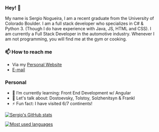 ### Hey! 👋
My name is Sergio Nogueira, I am a recent graduate from the University of Colorado Boulder. I am a full stack developer who specializes in C# & Python 3. (Though I do have experience with Java, JS, HTML and CSS). I am currently a Full Stack Developer in the automotive industry. Whenever I am not programming, you will find me at the gym or cooking.



### 📫 How to reach me
- Via my [Personal Website](https://sergionjr.io)
- [E-mail](mailto:seno7509@colorado.edu)

### Personal
- 🌱 I’m currently learning: Front End Development w/ Angular
- 💬 Let's talk about: Dostoevsky, Tolstoy, Solzhenitsyn & Frankl
- ⚡ Fun fact: I have visited 6/7 continents!


[![Sergio's GitHub stats](https://github-readme-stats.vercel.app/api?username=sergionjr&show_icons=true&theme=radical)](https://github.com/anuraghazra/github-readme-stats)

[![Most used languages](https://github-readme-stats.vercel.app/api/top-langs/?username=sergionjr&theme=radical)](https://github.com/anuraghazra/github-readme-stats)



<!--
**sergionjr/sergionjr** is a ✨ _special_ ✨ repository because its `README.md` (this file) appears on your GitHub profile.

Here are some ideas to get you started:

- 🔭 I’m currently working on ...
- 🌱 I’m currently learning ...
- 👯 I’m looking to collaborate on ...
- 🤔 I’m looking for help with ...
- 💬 Ask me about ...

- 😄 Pronouns: ...
- ⚡ Fun fact: ...
-->
